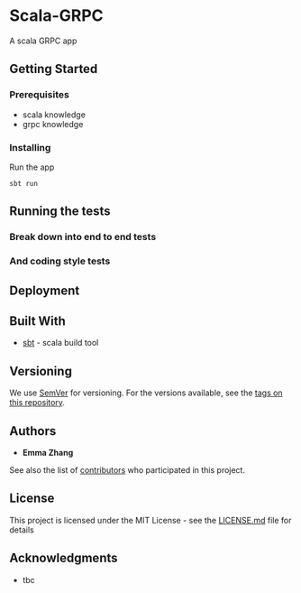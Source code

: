 # Scala-GRPC 

A scala GRPC app

## Getting Started

### Prerequisites

* scala knowledge
* grpc knowledge

### Installing

Run the app

```
sbt run
```

## Running the tests


### Break down into end to end tests

### And coding style tests

## Deployment

## Built With
* [sbt](https://www.scala-sbt.org/) - scala build tool

## Versioning

We use [SemVer](http://semver.org/) for versioning. For the versions available, see the [tags on this repository](https://github.com/your/project/tags). 

## Authors

* **Emma Zhang**

See also the list of [contributors](https://github.com/your/project/contributors) who participated in this project.

## License

This project is licensed under the MIT License - see the [LICENSE.md](LICENSE.md) file for details

## Acknowledgments

* tbc

